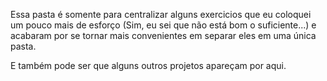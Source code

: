 Essa pasta é somente para centralizar alguns exercicios que eu coloquei um pouco mais de esforço (Sim, eu sei que não está bom o suficiente...) e acabaram
por se tornar mais convenientes em separar eles em uma única pasta.

E também pode ser que alguns outros projetos apareçam por aqui. 